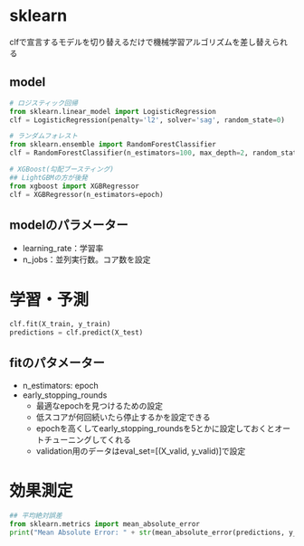 # sklearn
clfで宣言するモデルを切り替えるだけで機械学習アルゴリズムを差し替えられる

## model
```py
# ロジスティック回帰
from sklearn.linear_model import LogisticRegression
clf = LogisticRegression(penalty='l2', solver='sag', random_state=0)

# ランダムフォレスト
from sklearn.ensemble import RandomForestClassifier
clf = RandomForestClassifier(n_estimators=100, max_depth=2, random_state=0, n_estimators=epoch)

# XGBoost(勾配ブースティング)
## LightGBMの方が後発
from xgboost import XGBRegressor
clf = XGBRegressor(n_estimators=epoch)

```

## modelのパラメーター
- learning_rate：学習率
- n_jobs：並列実行数。コア数を設定

# 学習・予測
```py
clf.fit(X_train, y_train)
predictions = clf.predict(X_test)
```

## fitのパタメーター
- n_estimators: epoch
- early_stopping_rounds
    - 最適なepochを見つけるための設定
    - 低スコアが何回続いたら停止するかを設定できる
    - epochを高くしてearly_stopping_roundsを5とかに設定しておくとオートチューニングしてくれる
    - validation用のデータはeval_set=[(X_valid, y_valid)]で設定

# 効果測定
```py
## 平均絶対誤差
from sklearn.metrics import mean_absolute_error
print("Mean Absolute Error: " + str(mean_absolute_error(predictions, y_valid)))
```
